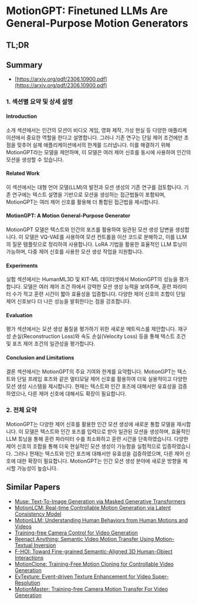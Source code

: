 # MotionGPT: Finetuned LLMs Are General-Purpose Motion Generators
## TL;DR
## Summary
- [https://arxiv.org/pdf/2306.10900.pdf](https://arxiv.org/pdf/2306.10900.pdf)

### 1. 섹션별 요약 및 상세 설명

#### Introduction
소개 섹션에서는 인간의 모션이 비디오 게임, 영화 제작, 가상 현실 등 다양한 애플리케이션에서 중요한 역할을 한다고 설명합니다. 그러나 기존 연구는 단일 제어 조건에만 초점을 맞추어 실제 애플리케이션에서의 한계를 드러냅니다. 이를 해결하기 위해 MotionGPT라는 모델을 제안하며, 이 모델은 여러 제어 신호를 동시에 사용하여 인간의 모션을 생성할 수 있습니다.

#### Related Work
이 섹션에서는 대형 언어 모델(LLM)의 발전과 모션 생성의 기존 연구를 검토합니다. 기존 연구에는 텍스트 설명을 기반으로 모션을 생성하는 접근법들이 포함되며, MotionGPT는 여러 제어 신호를 활용해 더 통합된 접근법을 제시합니다.

#### MotionGPT: A Motion General-Purpose Generator
MotionGPT 모델은 텍스트와 인간의 포즈를 활용하여 일관된 모션 생성 답변을 생성합니다. 이 모델은 VQ-VAE를 사용하여 모션 컨트롤을 이산 코드로 분해하고, 이를 LLM의 질문 템플릿으로 정리하여 사용합니다. LoRA 기법을 활용한 효율적인 LLM 튜닝이 가능하며, 다중 제어 신호를 사용한 모션 생성 작업을 지원합니다.

#### Experiments
실험 섹션에서는 HumanML3D 및 KIT-ML 데이터셋에서 MotionGPT의 성능을 평가합니다. 모델은 여러 제어 조건 하에서 강력한 모션 생성 능력을 보여주며, 훈련 파라미터 수가 적고 훈련 시간이 짧아 효율성을 입증합니다. 다양한 제어 신호의 조합이 단일 제어 신호보다 더 나은 성능을 발휘한다는 점을 강조합니다.

#### Evaluation
평가 섹션에서는 모션 생성 품질을 평가하기 위한 새로운 메트릭스를 제안합니다. 재구성 손실(Reconstruction Loss)와 속도 손실(Velocity Loss) 등을 통해 텍스트 조건 및 포즈 제어 조건의 일관성을 평가합니다.

#### Conclusion and Limitations
결론 섹션에서는 MotionGPT의 주요 기여와 한계를 요약합니다. MotionGPT는 텍스트와 단일 프레임 포즈와 같은 멀티모달 제어 신호를 활용하여 더욱 실용적이고 다양한 모션 생성 시스템을 제시합니다. 현재는 텍스트와 인간 포즈에 대해서만 유효성을 검증하였으나, 다른 제어 신호에 대해서도 확장이 필요합니다.

### 2. 전체 요약

MotionGPT는 다양한 제어 신호를 활용한 인간 모션 생성에 새로운 통합 모델을 제시합니다. 이 모델은 텍스트와 인간 포즈를 입력으로 받아 일관된 모션을 생성하며, 효율적인 LLM 튜닝을 통해 훈련 파라미터 수를 최소화하고 훈련 시간을 단축하였습니다. 다양한 제어 신호의 조합을 통해 더욱 현실적인 모션 생성이 가능함을 실험적으로 입증하였습니다. 그러나 현재는 텍스트와 인간 포즈에 대해서만 유효성을 검증하였으며, 다른 제어 신호에 대한 확장이 필요합니다. MotionGPT는 인간 모션 생성 분야에 새로운 방향을 제시할 가능성이 높습니다.

## Similar Papers
- [Muse: Text-To-Image Generation via Masked Generative Transformers](2301.00704.md)
- [MotionLCM: Real-time Controllable Motion Generation via Latent Consistency Model](2404.19759.md)
- [MotionLLM: Understanding Human Behaviors from Human Motions and Videos](2405.20340.md)
- [Training-free Camera Control for Video Generation](2406.10126.md)
- [Reenact Anything: Semantic Video Motion Transfer Using Motion-Textual Inversion](2408.00458.md)
- [F-HOI: Toward Fine-grained Semantic-Aligned 3D Human-Object Interactions](2407.12435.md)
- [MotionClone: Training-Free Motion Cloning for Controllable Video Generation](2406.05338.md)
- [EvTexture: Event-driven Texture Enhancement for Video Super-Resolution](2406.13457.md)
- [MotionMaster: Training-free Camera Motion Transfer For Video Generation](2404.15789.md)
